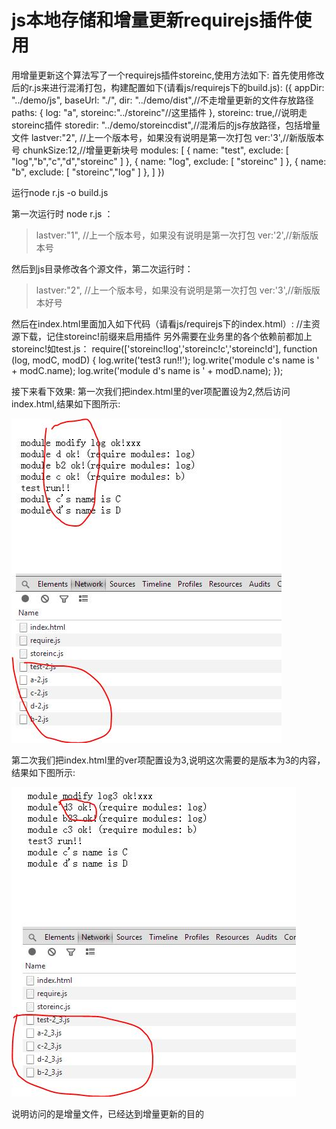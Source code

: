 js本地存储和增量更新requirejs插件使用
=====================================

用增量更新这个算法写了一个requirejs插件storeinc,使用方法如下:
首先使用修改后的r.js来进行混淆打包，构建配置如下(请看js/requirejs下的build.js):
    ({
        appDir: "../demo/js",
        baseUrl: "./",
        dir: "../demo/dist",//不走增量更新的文件存放路径
        paths: {
            log: "a",
            storeinc:"../storeinc"//这里插件
        },
        storeinc: true,//说明走storeinc插件
        storedir: "../demo/storeincdist",//混淆后的js存放路径，包括增量文件
        lastver:"2", //上一个版本号，如果没有说明是第一次打包
        ver:'3',//新版版本号
        chunkSize:12,//增量更新块号
        modules: [
            {
                name: "test",
                exclude: [
                    "log","b","c","d","storeinc"
                ]
            },
            {
                name: "log",
                exclude: [
                   "storeinc"
                ]
            },
            {
                name: "b",
                exclude: [
                    "storeinc","log"
                ]
            },
        ]
    })

运行node r.js -o build.js

第一次运行时 node r.js ：
> lastver:"1", //上一个版本号，如果没有说明是第一次打包
> ver:'2',//新版版本号

然后到js目录修改各个源文件，第二次运行时：
> lastver:"2", //上一个版本号，如果没有说明是第一次打包
> ver:'3',//新版版本好号

然后在index.html里面加入如下代码（请看js/requirejs下的index.html）:
    <script>
    //storeinc相关配置
		var require = {
            ver:"3",//当前版本
            storeproxy:false,//是否使用代理方式来计算增量更新
            paths: {
                storeinc: '../storeinc'//增量更新插件路径
            }
		};
	</script>
    //主资源下载，记住storeinc!前缀来启用插件
    <script data-main="storeincdist/storeinc!test" src="require.js"></script>
    <script type="text/javascript">
        requirejs.config({
            paths: {
                log: [
                    'a'
                ],
                 b: [
                    'b'
                ],
                c: [
                    'c'
                ],
                d: [
                    'd'
                ],
                e: [
                    'e'
                ]
            }
        });
    </script>
另外需要在业务里的各个依赖前都加上storeinc!如test.js：
    require(['storeinc!log','storeinc!c','storeinc!d'], function (log, modC, modD) {
        log.write('test3 run!!');
        log.write('module c\'s name is ' + modC.name);
        log.write('module d\'s name is ' + modD.name);
    });

接下来看下效果:
第一次我们把index.html里的ver项配置设为2,然后访问index.html,结果如下图所示:
 
![Alt text](imgs/05.jpg)

第二次我们把index.html里的ver项配置设为3,说明这次需要的是版本为3的内容，结果如下图所示:

![Alt text](imgs/06.jpg)

说明访问的是增量文件，已经达到增量更新的目的